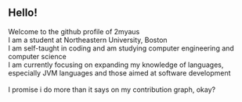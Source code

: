 ## Hello!

Welcome to the github profile of 2myaus <br/>
I am a student at Northeastern University, Boston <br/>
I am self-taught in coding and am studying computer engineering and computer science<br/>
I am currently focusing on expanding my knowledge of languages, especially JVM languages and those aimed at software development<br/>
<br/>
I promise i do more than it says on my contribution graph, okay?
